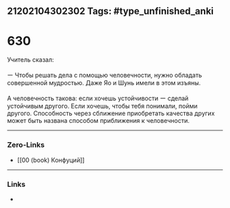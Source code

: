 21202104302302
Tags: #type_unfinished_anki 
---
# 630

Учитель сказал:<br><br>ー Чтобы решать дела с помощью человечности, нужно обладать совершенной мудростью. Даже Яо и Шунь имели в этом изъяны.<br><br>А человечность такова: если хочешь устойчивости ー сделай устойчивым другого. Если хочешь, чтобы тебя понимали, пойми другого. Способность через сближение приобретать качества других может быть названа способом приближения к человечности. 

---
### Zero-Links
- [[00 (book) Конфуций]]
---
### Links
-